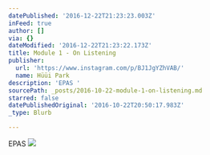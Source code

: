```yaml
---
datePublished: '2016-12-22T21:23:23.003Z'
inFeed: true
author: []
via: {}
dateModified: '2016-12-22T21:23:22.173Z'
title: Module 1 - On Listening
publisher:
  url: 'https://www.instagram.com/p/BJ1JgYZhVAB/'
  name: Hüüi Park
description: 'EPAS '
sourcePath: _posts/2016-10-22-module-1-on-listening.md
starred: false
datePublishedOriginal: '2016-10-22T20:50:17.983Z'
_type: Blurb

---
```

EPAS ![](https://the-grid-user-content.s3-us-west-2.amazonaws.com/71fe06f6-d3d7-43d3-b8a6-ff466f13db87.jpg)